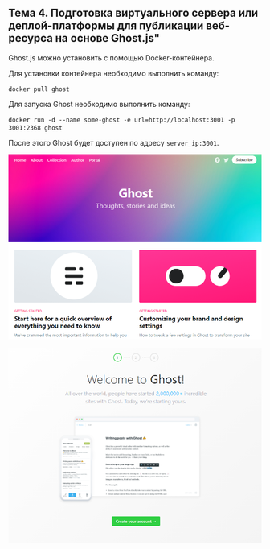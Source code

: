 ## Тема 4. Подготовка виртуального сервера или деплой-платформы для публикации веб-ресурса на основе Ghost.js"

Ghost.js можно установить с помощью Docker-контейнера.

Для установки контейнера необходимо выполнить команду:

```
docker pull ghost
```

Для запуска Ghost необходимо выполнить команду:

```
docker run -d --name some-ghost -e url=http://localhost:3001 -p 3001:2368 ghost
```

После этого Ghost будет доступен по адресу `server_ip:3001`.

![ИСР тема 4 задание 1](./screenshots/4-1.png)

![ИСР тема 4 задание 2](./screenshots/4-2.png)

